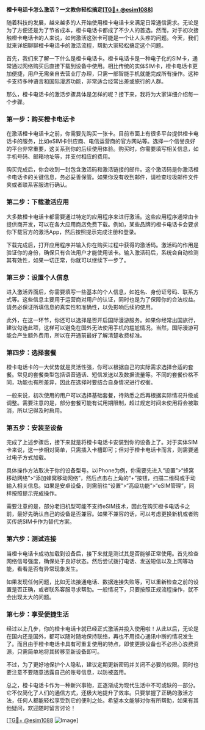 **橙卡电话卡怎么激活？一文教你轻松搞定[[TG💪+ @esim1088](https://t.me/s/esim1088)]**

随着科技的发展，越来越多的人开始使用橙卡电话卡来满足日常通信需求。无论是为了方便还是为了节省成本，橙卡电话卡都成了不少人的首选。然而，对于初次接触橙卡电话卡的人来说，如何激活这张卡可能是一个让人头疼的问题。今天，我们就来详细聊聊橙卡电话卡的激活流程，帮助大家轻松搞定这个问题。

首先，我们来了解一下什么是橙卡电话卡。橙卡电话卡是一种电子化的SIM卡，通常通过网络购买后直接下载到设备中使用。相比传统的实体SIM卡，橙卡电话卡更加便捷，用户无需亲自去营业厅办理，只需一部智能手机就能完成所有操作。这种卡支持多种语言和国际漫游功能，非常适合经常出差或旅行的人群。

那么，橙卡电话卡的激活步骤具体是怎样的呢？接下来，我将为大家详细介绍每一个步骤。

### **第一步：购买橙卡电话卡**
在激活橙卡电话卡之前，你需要先购买一张卡。目前市面上有很多平台提供橙卡电话卡的服务，比如eSIM卡供应商、电信运营商的官方网站等。选择一个信誉良好的平台非常重要，这关系到你的后续使用体验。购买时，你需要填写相关信息，如手机号码、邮箱地址等，并支付相应的费用。

购买完成后，你会收到一封包含激活码和激活链接的邮件。这个激活码是你激活橙卡电话卡的关键信息，务必妥善保管。如果你没有收到邮件，请检查垃圾邮件文件夹或者联系客服进行确认。

### **第二步：下载激活应用**
大多数橙卡电话卡都需要通过特定的应用程序来进行激活。这些应用程序通常由卡提供商开发，可以在各大应用商店免费下载。例如，某些品牌的橙卡电话卡会要求你下载官方的激活App，然后按照提示完成注册和登录。

下载完成后，打开应用程序并输入你在购买过程中获得的激活码。激活码的作用是验证你的身份，确保只有合法用户才能使用该卡。输入激活码后，系统会自动检测其有效性，如果一切正常，你就可以继续下一步了。

### **第三步：设置个人信息**
进入激活界面后，你需要填写一些基本的个人信息，如姓名、身份证号码、联系方式等。这些信息主要用于运营商对用户的认证，同时也是为了保障你的合法权益。请务必保证所填信息的真实性和准确性，以免影响后续的使用。

此外，在这一环节，你还可以选择是否开启国际漫游服务。如果你经常出国旅行，建议勾选此项，这样可以避免在国外无法使用手机的尴尬情况。当然，国际漫游可能会产生额外费用，所以在开通前最好了解清楚收费标准。

### **第四步：选择套餐**
橙卡电话卡的一大优势就是灵活性强，你可以根据自己的实际需求选择合适的套餐。常见的套餐类型包括语音通话、短信发送以及数据流量等。不同的套餐价格不同，功能也有所差异，因此在选择时要结合自身情况进行权衡。

一般来说，初次使用的用户可以选择基础套餐，待熟悉之后再根据实际情况升级或调整。需要注意的是，部分套餐可能有试用期限制，超过规定时间未使用将会被取消，所以记得及时启用。

### **第五步：安装至设备**
完成了上述步骤后，接下来就是将橙卡电话卡安装到你的设备上了。对于实体SIM卡来说，这一步相对简单，只需插入卡槽即可；但对于橙卡电话卡而言，则需要通过电子方式加载。

具体操作方法取决于你的设备型号。以iPhone为例，你需要先进入“设置”>“蜂窝移动网络”>“添加蜂窝移动网络”，然后点击右上角的“+”按钮，扫描二维码或手动输入相关信息。如果是安卓设备，则需前往“设置”>“高级功能”>“eSIM管理”，同样按照提示完成操作。

需要注意的是，部分老旧机型可能不支持eSIM技术，因此在购买橙卡电话卡之前，最好先确认自己的设备是否兼容。如果不兼容的话，可以考虑更换新机或者购买传统SIM卡作为替代方案。

### **第六步：测试连接**
当橙卡电话卡成功加载到设备后，接下来就是测试其是否能够正常使用。首先检查网络信号强度，确保处于良好状态。然后尝试拨打电话、发送短信以及上网等功能，看看是否有异常现象发生。

如果发现任何问题，比如无法接通电话、数据连接失败等，可以重新检查之前的设置是否正确，或者联系客服寻求帮助。一般情况下，只要按照正规流程操作，就不会出现太大的问题。

### **第七步：享受便捷生活**
经过以上几步，你的橙卡电话卡就已经正式激活并投入使用啦！从此以后，无论是在国内还是国外，都可以随时随地保持联络，再也不用担心通讯中断的情况发生了。而且由于橙卡电话卡具有可重复使用的特点，即使更换设备也不必担心浪费资源，只需简单地将其转移至新设备即可。

不过，为了更好地保护个人隐私，建议定期更新密码并关闭不必要的权限。同时也要注意不要随意透露自己的账号信息，以防被盗用。

总之，橙卡电话卡作为一种新兴事物，正逐渐成为现代生活中不可或缺的一部分。它不仅简化了人们的通信方式，还极大地提升了效率。只要掌握了正确的激活方法，任何人都能轻松享受到它的便利之处。希望本文能够对你有所帮助，如果有其他疑问，欢迎随时留言讨论！

[[TG💪+ @esim1088](https://t.me/s/esim1088) ![Image](https://i.postimg.cc/4NQfJmqS/Snipaste-2025-05-13-00-14-12.png)]